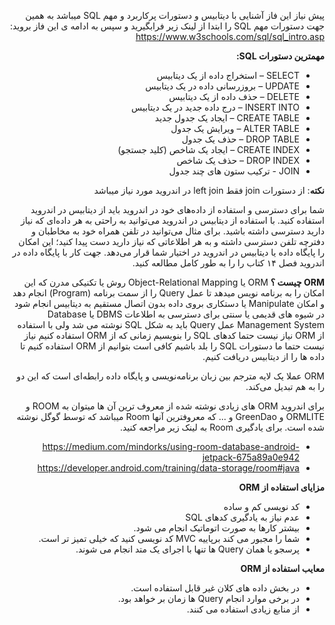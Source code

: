 <div dir="rtl" align='right'>

پیش نیاز این فاز آشنایی با دیتابیس و دستورات پرکاربرد و مهم SQL میباشد به همین جهت دستورات مهم SQL را ابتدا از لینک زیر فرابگیرید و سپس به ادامه ی این فاز بروید:
https://www.w3schools.com/sql/sql_intro.asp

**مهمترین دستورات SQL:**

- SELECT – استخراج داده‌ از یک دیتابیس
- UPDATE – بروزرسانی داده‌ در یک دیتابیس
- DELETE – حذف داده‌ از یک دیتابیس
- INSERT INTO – درج داده جدید در یک دیتابیس
- CREATE TABLE – ایجاد یک جدول جدید
- ALTER TABLE – ویرایش یک جدول
- DROP TABLE – حذف یک جدول
- CREATE INDEX – ایجاد یک شاخص (کلید جستجو)
- DROP INDEX – حذف یک شاخص
- JOIN - ترکیب ستون های چند جدول

**نکته**: از دستورات join فقط left join در اندروید مورد نیاز میباشد

شما برای دسترسی و استفاده از داده‌های خود در اندروید باید از دیتابیس در اندروید استفاده کنید. با استفاده از دیتابیس در اندروید می‌توانید به راحتی به هر داده‌ای که نیاز دارید دسترسی داشته باشید. برای مثال می‌توانید در تلفن همراه خود به مخاطبان و دفترچه تلفن دسترسی داشته و به هر اطلاعاتی که نیاز دارید دست پیدا کنید؛ این امکان را پایگاه داده یا دیتابیس در اندروید در اختیار شما قرار می‌دهد.
جهت کار با پایگاه داده در اندروید فصل ۱۴ کتاب را را به طور کامل مطالعه کنید.


**ORM چیست ؟**
ORM یا Object-Relational Mapping روش یا تکنیکی مدرن که این امکان را به برنامه نویس میدهد تا عمل Query را از سمت برنامه (Program) انجام دهد و امکان Manipulate یا دستکاری بروی داده بدون اتصال مستقیم به دیتابیس انجام شود در شیوه های قدیمی یا سنتی برای دسترسی به اطلاعات DBMS یا Database Management System عمل Query باید به شکل SQL نوشته می شد ولی با استفاده از ORM نیاز نیست حتما کدهای SQL را بنویسیم زمانی که از ORM استفاده کنیم نیاز نیست حتما ما دستورات SQL را بلد باشیم کافی است بتوانیم از ORM استفاده کنیم تا داده ها را از دیتابیس دریافت کنیم.

ORM عملا یک لایه مترجم بین زبان برنامه‌نویسی و پایگاه داده رابطه‌ای است که این دو را به هم تبدیل می‌کند.

برای اندروید ORM های زیادی نوشته شده از معروف ترین آن ها میتوان به ROOM و  ORMLITE و GreenDao و ... که معروفترین آنها Room میباشد که توسط گوگل نوشته شده است.
برای یادگیری Room به لینک زیر مراجعه کنید.
- https://medium.com/mindorks/using-room-database-android-jetpack-675a89a0e942
- https://developer.android.com/training/data-storage/room#java

**مزایای استفاده از ORM**

- کد نویسی کم و ساده
- عدم نیاز به یادگیری کدهای SQL
- بیشتر کارها به صورت اتوماتیک انجام می شود.
- شما را مجبور می کند برپاییه MVC کد نویسی کنید که خیلی تمیز تر است.
- پرسجو یا همان Query ها تنها با اجرای یک متد انجام می شوند.

**معایب استفاده از ORM**

- در بخش داده های کلان غیر قابل استفاده است.
- در برخی موارد انجام Query ها زمان بر خواهد بود.
- از منابع زیادی استفاده می کنند.


</div>